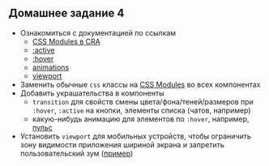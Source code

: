 ## Домашнее задание 4

- Ознакомиться с документацией по ссылкам
   - [CSS Modules в CRA](https://facebook.github.io/create-react-app/docs/adding-a-css-modules-stylesheet)
   - [:active](https://developer.mozilla.org/ru/docs/Web/CSS/:active)
   - [:hover](https://developer.mozilla.org/ru/docs/Web/CSS/:hover)
   - [animations](https://developer.mozilla.org/ru/docs/Web/CSS/CSS_Animations/Ispolzovanie_CSS_animatciy)
   - [viewport](https://developer.mozilla.org/ru/docs/Mozilla/Mobile/Viewport_meta_tag)
- Заменить обычные `css` классы на [CSS Modules](https://github.com/css-modules/css-modules) во всех компонентах
- Добавить украшательства в компоненты
   - `transition` для свойств смены цвета/фона/теней/размеров при `:hover`, `:active` на кнопки, элементы списка (чатов, например)
   - какую-нибудь анимацию для элементов по `:hover`, например, [пульс](https://codepen.io/olam/pen/zcqea)
- Установить `viewport` для мобильных устройств, чтобы ограничить зону видимости приложения шириной экрана и запретить пользовательский зум ([пример](https://developer.mozilla.org/ru/docs/Mozilla/Mobile/Viewport_meta_tag#%D0%9E%D1%81%D0%BD%D0%BE%D0%B2%D1%8B_Viewport))
